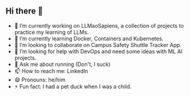 ## Hi there 👋

- 🔭 I’m currently working on LLMaoSapiens, a collection of projects to practice my learning of LLMs.
- 🌱 I’m currently learning Docker, Containers and Kubernetes.
- 👯 I’m looking to collaborate on Campus Safety Shuttle Tracker App.
- 🤔 I’m looking for help with DevOps and need some ideas with ML AI projects.
- 💬 Ask me about running (Don't, I suck)
- 📫 How to reach me: LinkedIn
- 😄 Pronouns: he/him
- ⚡ Fun fact: I had a pet duck when I was a child.

